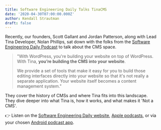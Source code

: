 ```yaml
---
title: Software Engineering Daily Talks TinaCMS
date: '2020-04-30T07:00:00.000Z'
author: Kendall Strautman
draft: false
---
```


Recently, our founders, Scott Gallant and Jordan Patterson, along with Lead Tina Developer, Nolan Phillips, sat down with the folks from the [Software Engineering Daily Podcast](https://softwareengineeringdaily.com/) to talk about the CMS space.

> "With WordPress, you're building your website on top of WordPress. With Tina, **you’re building the CMS into your website**.
>
> We provide a set of tools that make it easy for you to build those editing interfaces directly into your website so that it's not really a separate application. Your website itself becomes a content management system."

They cover the history of CMSs and where Tina fits into this landscape. They dive deeper into what Tina is, how it works, and what makes it 'Not a CMS'.

👉 Listen on the [Software Engineering Daily website](https://softwareengineeringdaily.com/2020/04/30/jamstack-content-management-with-scott-gallant-jordan-patterson-and-nolan-phillips/), [Apple podcasts](https://podcasts.apple.com/us/podcast/software-engineering-daily/id1019576853?ls=1&mt=2#episodeGuid=http%3A%2F%2Fsoftwareengineeringdaily.com%2F%3Fp%3D9257), or via your chosen [Android podcast app](https://subscribeonandroid.com/softwareengineeringdaily.com/feed/podcast/).

